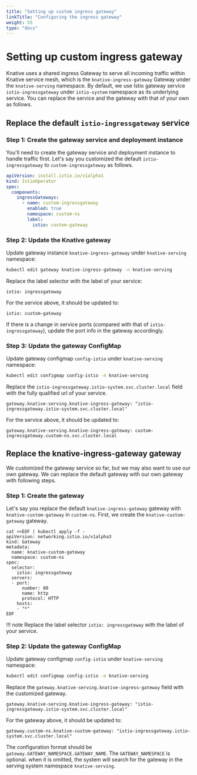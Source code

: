 ```yaml
---
title: "Setting up custom ingress gateway"
linkTitle: "Configuring the ingress gateway"
weight: 55
type: "docs"
---
```


# Setting up custom ingress gateway

Knative uses a shared ingress Gateway to serve all incoming traffic within
Knative service mesh, which is the `knative-ingress-gateway` Gateway under
the `knative-serving` namespace. By default, we use Istio gateway service
`istio-ingressgateway` under `istio-system` namespace as its underlying service.
You can replace the service and the gateway with that of your own as follows.

## Replace the default `istio-ingressgateway` service

### Step 1: Create the gateway service and deployment instance

You'll need to create the gateway service and deployment instance to handle
traffic first. Let's say you customized the default `istio-ingressgateway` to
`custom-ingressgateway` as follows.

```yaml
apiVersion: install.istio.io/v1alpha1
kind: IstioOperator
spec:
  components:
    ingressGateways:
      - name: custom-ingressgateway
        enabled: true
        namespace: custom-ns
        label:
          istio: custom-gateway
```

### Step 2: Update the Knative gateway

Update gateway instance `knative-ingress-gateway` under `knative-serving`
namespace:

```bash
kubectl edit gateway knative-ingress-gateway -n knative-serving
```

Replace the label selector with the label of your service:

```
istio: ingressgateway
```

For the service above, it should be updated to:

```
istio: custom-gateway
```

If there is a change in service ports (compared with that of
`istio-ingressgateway`), update the port info in the gateway accordingly.

### Step 3: Update the gateway ConfigMap

Update gateway configmap `config-istio` under `knative-serving`
namespace:

```bash
kubectl edit configmap config-istio -n knative-serving
```

Replace the `istio-ingressgateway.istio-system.svc.cluster.local` field with
the fully qualified url of your service.

```
gateway.knative-serving.knative-ingress-gateway: "istio-ingressgateway.istio-system.svc.cluster.local"
```

For the service above, it should be updated to:

```
gateway.knative-serving.knative-ingress-gateway: custom-ingressgateway.custom-ns.svc.cluster.local
```

## Replace the knative-ingress-gateway gateway

We customized the gateway service so far, but we may also want to use our own gateway.
We can replace the default gateway with our own gateway with following steps.

### Step 1: Create the gateway

Let's say you replace the default `knative-ingress-gateway` gateway with
`knative-custom-gateway` in `custom-ns`.
First, we create the `knative-custom-gateway` gateway.

```
cat <<EOF | kubectl apply -f -
apiVersion: networking.istio.io/v1alpha3
kind: Gateway
metadata:
  name: knative-custom-gateway
  namespace: custom-ns
spec:
  selector:
    istio: ingressgateway
  servers:
  - port:
      number: 80
      name: http
      protocol: HTTP
    hosts:
    - "*"
EOF
```

!!! note
    Replace the label selector `istio: ingressgateway` with the label of your service.

### Step 2: Update the gateway ConfigMap

Update gateway configmap `config-istio` under `knative-serving`
namespace:

```bash
kubectl edit configmap config-istio -n knative-serving
```

Replace the `gateway.knative-serving.knative-ingress-gateway` field with
the customized gateway.

```
gateway.knative-serving.knative-ingress-gateway: "istio-ingressgateway.istio-system.svc.cluster.local"
```

For the gateway above, it should be updated to:

```
gateway.custom-ns.knative-custom-gateway: "istio-ingressgateway.istio-system.svc.cluster.local"
```

The configuration format should be `gateway.GATEWAY_NAMESPACE.GATEWAY_NAME`.
The `GATEWAY_NAMESPACE` is optional. when it is omitted, the system will search for
the gateway in the serving system namespace `knative-serving`.
